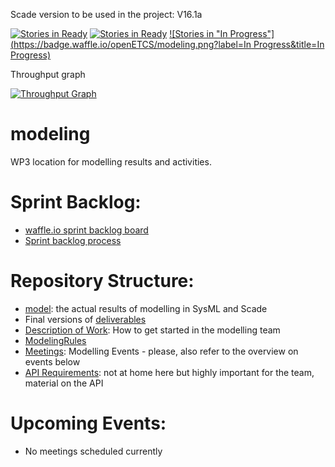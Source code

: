 Scade version to be used in the project: V16.1a  

[![Stories in Ready](https://badge.waffle.io/openetcs/modeling.png?label=ready&title=Backlog)](https://waffle.io/openetcs/modeling)
[![Stories in Ready](https://badge.waffle.io/openETCS/modeling.png?label=ready&title=Ready)](https://waffle.io/openETCS/modeling)
[![Stories in "In Progress"](https://badge.waffle.io/openETCS/modeling.png?label=In Progress&title=In Progress)](https://waffle.io/openETCS/modeling)

Throughput graph

[![Throughput Graph](https://graphs.waffle.io/openetcs/modeling/throughput.svg)](https://waffle.io/openetcs/modeling/metrics)

modeling
=========

WP3 location for modelling results and activities.

Sprint Backlog:
===============
* [waffle.io sprint backlog board](https://waffle.io/openetcs/modeling?label=Sprint-Backlog)
* [Sprint backlog process](https://github.com/openETCS/modeling/wiki/WP3-Scrum-Process)

Repository Structure:
=====================

* [model](): the actual results of modelling in SysML and Scade
* Final versions of [deliverables](https://github.com/openETCS/modeling/tree/master/deliverables)
* [Description of Work](https://github.com/openETCS/modeling/tree/master/DescriptionOfWork): How to get started in the modelling team
* [ModelingRules](https://github.com/openETCS/modeling/tree/master/ModelingRules)
* [Meetings](https://github.com/openETCS/modeling/tree/master/meetings): Modelling Events - please, also refer to the overview on events below
* [API Requirements](https://github.com/openETCS/requirements/tree/master/D2.7-Technical_Appendix): not at home here but highly important for the team, material on the API

Upcoming Events:
================

* No meetings scheduled currently

